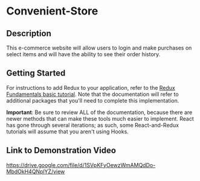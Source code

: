 # Convenient-Store

## Description
This e-commerce website will allow users to login and make purchases on select items and  will have the ability to see their order history.

## Getting Started

For instructions to add Redux to your application, refer to the [Redux Fundamentals basic tutorial](https://redux.js.org/basics/basic-tutorial). Note that the documentation will refer to additional packages that you'll need to complete this implementation.

**Important**: Be sure to review ALL of the documentation, because there are newer methods that can make these tools much easier to implement. React has gone through several iterations; as such, some React-and-Redux tutorials will assume that you aren't using Hooks.

## Link to Demonstration Video
https://drive.google.com/file/d/1SVpKFyOewzWmAMQdDo-MbdOkH4QNplYZ/view
